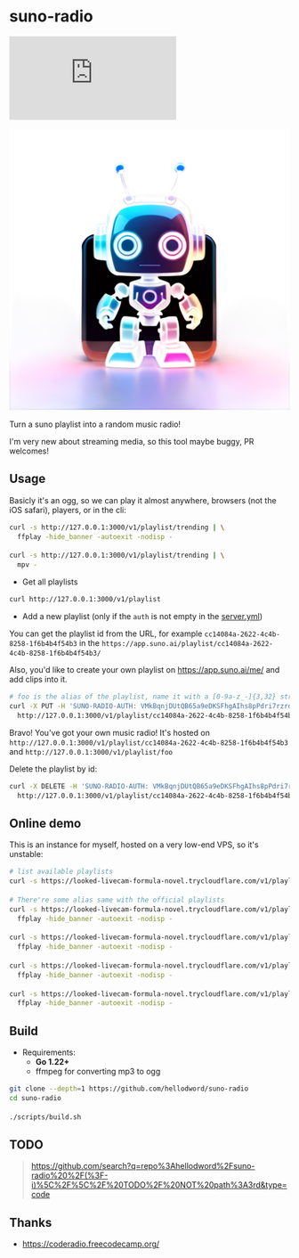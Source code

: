 # suno-radio

[![Matrix Space](https://img.shields.io/matrix/suno-radio:matrix.org)](https://matrix.to/#/#suno-radio:matrix.org)

![](./images/logo.png)

Turn a suno playlist into a random music radio!

I'm very new about streaming media, so this tool maybe buggy, PR welcomes!

## Usage

Basicly it's an ogg, so we can play it almost anywhere, browsers (not the iOS safari), players, or in the cli:

```sh
curl -s http://127.0.0.1:3000/v1/playlist/trending | \
  ffplay -hide_banner -autoexit -nodisp -

curl -s http://127.0.0.1:3000/v1/playlist/trending | \
  mpv -
```

- Get all playlists

```sh
curl http://127.0.0.1:3000/v1/playlist
```

- Add a new playlist (only if the `auth` is not empty in the [server.yml](./server.yml))

You can get the playlist id from the URL, for example `cc14084a-2622-4c4b-8258-1f6b4b4f54b3` in the `https://app.suno.ai/playlist/cc14084a-2622-4c4b-8258-1f6b4b4f54b3/`

Also, you'd like to create your own playlist on https://app.suno.ai/me/ and add clips into it.

```sh
# foo is the alias of the playlist, name it with a [0-9a-z_-]{3,32} string
curl -X PUT -H 'SUNO-RADIO-AUTH: VMkBqnjDUtQB65a9eDKSFhgAIhs8pPdri7rzrd7RO2w' \
  http://127.0.0.1:3000/v1/playlist/cc14084a-2622-4c4b-8258-1f6b4b4f54b3/foo
```

Bravo! You've got your own music radio! It's hosted on `http://127.0.0.1:3000/v1/playlist/cc14084a-2622-4c4b-8258-1f6b4b4f54b3` and `http://127.0.0.1:3000/v1/playlist/foo`

Delete the playlist by id:

```sh
curl -X DELETE -H 'SUNO-RADIO-AUTH: VMkBqnjDUtQB65a9eDKSFhgAIhs8pPdri7rzrd7RO2w' \
  http://127.0.0.1:3000/v1/playlist/cc14084a-2622-4c4b-8258-1f6b4b4f54b3
```

## Online demo

This is an instance for myself, hosted on a very low-end VPS, so it's unstable:

```sh
# list available playlists
curl -s https://looked-livecam-formula-novel.trycloudflare.com/v1/playlist | jq

# There're some alias same with the official playlists
curl -s https://looked-livecam-formula-novel.trycloudflare.com/v1/playlist/trending | \
  ffplay -hide_banner -autoexit -nodisp -

curl -s https://looked-livecam-formula-novel.trycloudflare.com/v1/playlist/weekly | \
  ffplay -hide_banner -autoexit -nodisp -

curl -s https://looked-livecam-formula-novel.trycloudflare.com/v1/playlist/monthly | \
  ffplay -hide_banner -autoexit -nodisp -

curl -s https://looked-livecam-formula-novel.trycloudflare.com/v1/playlist/top | \
  ffplay -hide_banner -autoexit -nodisp -
```

## Build

- Requirements:
  - **Go 1.22+**
  - ffmpeg for converting mp3 to ogg

```sh
git clone --depth=1 https://github.com/hellodword/suno-radio
cd suno-radio

./scripts/build.sh
```

## TODO

> https://github.com/search?q=repo%3Ahellodword%2Fsuno-radio%20%2F(%3F-i)%5C%2F%5C%2F%20TODO%2F%20NOT%20path%3A3rd&type=code

## Thanks

- https://coderadio.freecodecamp.org/
